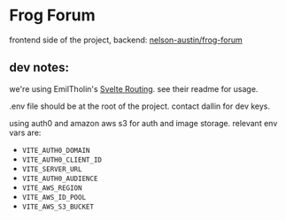 # Frog Forum

frontend side of the project, backend: [nelson-austin/frog-forum](https://github.com/nelson-austin/frog-forum)

## dev notes:

we're using EmilTholin's [Svelte Routing](https://www.npmjs.com/package/svelte-routing). see their readme for usage.

.env file should be at the root of the project. contact dallin for dev keys.

using auth0 and amazon aws s3 for auth and image storage. relevant env vars are: 
- `VITE_AUTH0_DOMAIN`
- `VITE_AUTH0_CLIENT_ID`
- `VITE_SERVER_URL`
- `VITE_AUTH0_AUDIENCE`
- `VITE_AWS_REGION`
- `VITE_AWS_ID_POOL`
- `VITE_AWS_S3_BUCKET`
